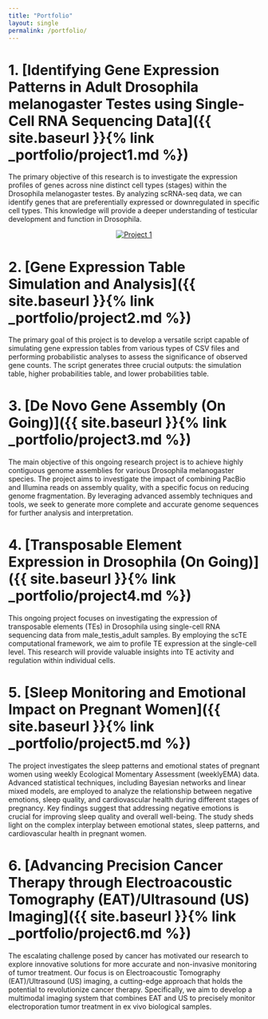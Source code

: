 ```yaml
---
title: "Portfolio"
layout: single
permalink: /portfolio/
---
```


# 1. [**Identifying Gene Expression Patterns in Adult Drosophila melanogaster Testes using Single-Cell RNA Sequencing Data**]({{ site.baseurl }}{% link _portfolio/project1.md %})

The primary objective of this research is to investigate the expression profiles of genes across nine distinct cell types (stages) within the Drosophila melanogaster testes. By analyzing scRNA-seq data, we can identify genes that are preferentially expressed or downregulated in specific cell types. This knowledge will provide a deeper understanding of testicular development and function in Drosophila.


<div align="center">
  <a href="{{ site.baseurl }}{% link _portfolio/project1.md %}">
    <img src="{{ site.baseurl }}/images/project1.jpg" alt="Project 1">
  </a>
</div>


# 2. [**Gene Expression Table Simulation and Analysis**]({{ site.baseurl }}{% link _portfolio/project2.md %})

The primary goal of this project is to develop a versatile script capable of simulating gene expression tables from various types of CSV files and performing probabilistic analyses to assess the significance of observed gene counts. The script generates three crucial outputs: the simulation table, higher probabilities table, and lower probabilities table.

# 3. [**De Novo Gene Assembly (On Going)**]({{ site.baseurl }}{% link _portfolio/project3.md %})

The main objective of this ongoing research project is to achieve highly contiguous genome assemblies for various Drosophila melanogaster species. The project aims to investigate the impact of combining PacBio and Illumina reads on assembly quality, with a specific focus on reducing genome fragmentation. By leveraging advanced assembly techniques and tools, we seek to generate more complete and accurate genome sequences for further analysis and interpretation.

# 4. [**Transposable Element Expression in Drosophila (On Going)**]({{ site.baseurl }}{% link _portfolio/project4.md %})

This ongoing project focuses on investigating the expression of transposable elements (TEs) in Drosophila using single-cell RNA sequencing data from male_testis_adult samples. By employing the scTE computational framework, we aim to profile TE expression at the single-cell level. This research will provide valuable insights into TE activity and regulation within individual cells.

# 5. [**Sleep Monitoring and Emotional Impact on Pregnant Women**]({{ site.baseurl }}{% link _portfolio/project5.md %})

The project investigates the sleep patterns and emotional states of pregnant women using weekly Ecological Momentary Assessment (weeklyEMA) data. Advanced statistical techniques, including Bayesian networks and linear mixed models, are employed to analyze the relationship between negative emotions, sleep quality, and cardiovascular health during different stages of pregnancy. Key findings suggest that addressing negative emotions is crucial for improving sleep quality and overall well-being. The study sheds light on the complex interplay between emotional states, sleep patterns, and cardiovascular health in pregnant women.

# 6. [**Advancing Precision Cancer Therapy through Electroacoustic Tomography (EAT)/Ultrasound (US) Imaging**]({{ site.baseurl }}{% link _portfolio/project6.md %})

The escalating challenge posed by cancer has motivated our research to explore innovative solutions for more accurate and non-invasive monitoring of tumor treatment. Our focus is on Electroacoustic Tomography (EAT)/Ultrasound (US) imaging, a cutting-edge approach that holds the potential to revolutionize cancer therapy. Specifically, we aim to develop a multimodal imaging system that combines EAT and US to precisely monitor electroporation tumor treatment in ex vivo biological samples.

